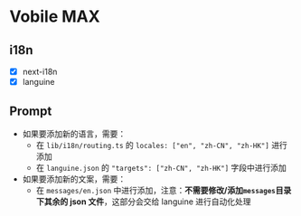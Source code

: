 # Vobile MAX

## i18n

- [x] next-i18n
- [x] languine

## Prompt

- 如果要添加新的语言，需要：
  - 在 `lib/i18n/routing.ts` 的 `locales: ["en", "zh-CN", "zh-HK"]` 进行添加
  - 在 `languine.json` 的 `"targets": ["zh-CN", "zh-HK"]` 字段中进行添加
- 如果要添加新的文案，需要：
  - 在 `messages/en.json` 中进行添加，注意：**不需要修改/添加`messages`目录下其余的 json 文件**，这部分会交给 languine 进行自动化处理
